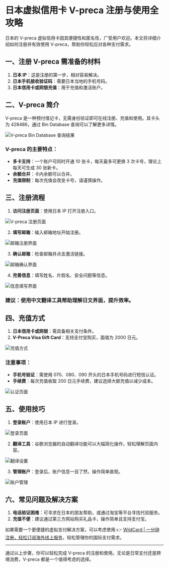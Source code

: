 # 日本虚拟信用卡 V-preca 注册与使用全攻略

日本的 V-preca 虚拟信用卡因其便捷性和匿名性，广受用户欢迎。本文将详细介绍如何注册并有效使用 V-preca，帮助你轻松应对各种支付需求。

## 一、注册 V-preca 需准备的材料

1. **日本 IP**：这是注册的第一步，相对容易解决。
2. **日本手机接收验证码**：需要日本当地的手机号码。
3. **日本信用卡或网银充值**：用于充值和激活账户。

## 二、V-preca 简介

V-preca 是一种预付借记卡，无需身份验证即可在线注册、充值和使用。其卡头为 428486，通过 Bin Database 查询可以了解更多详情。

![V-preca Bin Database 查询结果](https://bbtdd.com/img/340683193.webp)

### V-preca 的主要特点：

- **多卡支持**：一个账户可同时开通 10 张卡，每天最多可更换 3 次卡号，理论上每天可生成 30 张新卡。
- **余额合并**：卡内余额可以合并。
- **充值限制**：每次充值会改变卡号，请谨慎操作。

## 三、注册流程

1. **访问注册页面**：使用日本 IP 打开注册入口。

![V-preca 注册页面](https://bbtdd.com/img/1346028999758.webp)

2. **填写邮箱**：输入邮箱地址开始注册。

![邮箱注册界面](https://bbtdd.com/img/2639512221.webp)

3. **确认邮箱**：检查邮箱并点击激活链接。

![邮箱确认界面](https://bbtdd.com/img/46488203.webp)

4. **完善信息**：填写姓名、片假名、安全问题等信息。

![信息填写界面](https://bbtdd.com/img/62500542290.webp)

### 建议：使用中文翻译工具帮助理解日文界面，提升效率。

## 四、充值方式

1. **日本信用卡或网银**：需具备相关支付条件。
2. **V-Preca Visa Gift Card**：支持支付宝购买，面值为 2000 日元。

![充值方式](https://bbtdd.com/img/939770987574.webp)

### 注意事项：

- **手机号验证**：需使用 070、080、090 开头的日本手机号码进行短信认证。
- **手续费**：每次充值收取 200 日元手续费，建议选择大额充值以减少成本。

![认证页面](https://bbtdd.com/img/712261562.webp)

## 五、使用技巧

1. **登录账户**：使用日本 IP 进行登录。

![登录页面](https://bbtdd.com/img/334099070786609.webp)

2. **翻译工具**：谷歌浏览器的自动翻译功能可以大幅简化操作，轻松理解页面内容。

![翻译设置](https://bbtdd.com/img/13372718.webp)

3. **管理账户**：登录后，账户信息一目了然，操作简单直观。

![账户管理](https://bbtdd.com/img/96308418182.webp)

## 六、常见问题及解决方案

1. **电话验证困难**：可寻求在日本的朋友帮助，或通过淘宝等平台寻找代验服务。
2. **充值不便**：建议通过第三方网站购买礼品卡，操作简单且支持支付宝。

如果需要一个更便捷的虚拟支付解决方案，可以考虑使用 👉 [WildCard | 一分钟注册，轻松订阅海外线上服务](https://bbtdd.com/WildCard)，轻松管理你的国际支付需求。

---

通过以上步骤，你可以轻松完成 V-preca 的注册和使用。无论是日常支付还是跨境消费，V-preca 都是一个值得考虑的选择。